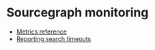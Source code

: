 # Sourcegraph monitoring

- [Metrics reference](metrics_reference.md)
- [Reporting search timeouts](reporting_search_timeouts.md)
